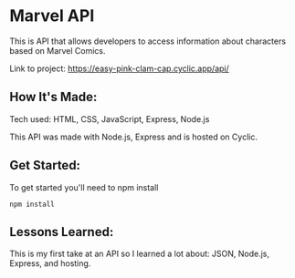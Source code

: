 # Marvel API

This is API that allows developers to access information about characters based on Marvel Comics.

Link to project: https://easy-pink-clam-cap.cyclic.app/api/


## How It's Made:
Tech used: HTML, CSS, JavaScript, Express, Node.js

This API was made with Node.js, Express and is hosted on Cyclic.

## Get Started:

To get started you'll need to npm install

```
npm install
```

## Lessons Learned:
This is my first take at an API so I learned a lot about: JSON, Node.js, Express, and hosting. 

